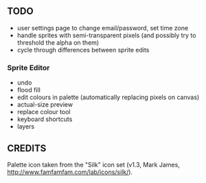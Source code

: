 ## TODO

- user settings page to change email/password, set time zone
- handle sprites with semi-transparent pixels (and possibly try to threshold the alpha on them)
- cycle through differences between sprite edits

### Sprite Editor

- undo
- flood fill
- edit colours in palette (automatically replacing pixels on canvas)
- actual-size preview
- replace colour tool
- keyboard shortcuts
- layers

## CREDITS

Palette icon taken from the "Silk" icon set (v1.3, Mark James, http://www.famfamfam.com/lab/icons/silk/).
